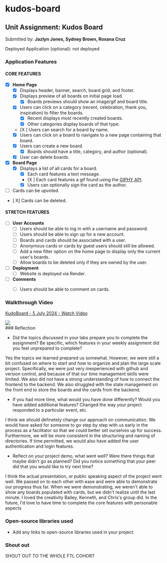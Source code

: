 # kudos-board
## Unit Assignment: Kudos Board

Submitted by: **Jazlyn Jones, Sydney Brown, Roxana Cruz**

Deployed Application (optional): not deployed

### Application Features

#### CORE FEATURES

- [X] **Home Page**
  - [X] Displays header, banner, search, board grid, and footer.
  - [X] Displays preview of all boards on initial page load.
    - [X] Boards previews should show an image/gif and board title.
  - [X] Users can click on a category (recent, celebration, thank you, inspiration) to filter the boards.
    - [X] Recent displays most recently created boards.
    - [X] Other categories display boards of that type.
  - [X ] Users can search for a board by name.
  - [X] Users can click on a board to navigate to a new page containing that board.
  - [X] Users can create a new board.
    - [X] Boards should have a title, category, and author (optional).
  - [X] User can delete boards.
  
- [X] **Board Page**
  - [X] Displays a list of all cards for a board.
    -  [X] Each card features a text message.
    -  [X ] Each card features a gif found using the [GIPHY API](https://developers.giphy.com/docs/api/).
    -  [X] Users can optionally sign the card as the author.  
-   [ ] Cards can be upvoted.
-   [ X] Cards can be deleted.


#### STRETCH FEATURES


- [ ] **User Accounts**
  - [ ] Users should be able to log in with a username and password.
  - [ ] Users should be able to sign up for a new account.
  - [ ]  Boards and cards should be associated with a user.
    - [ ]  Anonymous cards or cards by guest users should still be allowed.
  - [ ] Add a new filter option on the home page to display only the current user's boards.
  - [ ] Allow boards to be deleted only if they are owned by the user.
- [ ] **Deployment**
  - [ ] Website is deployed via Render.
- [ ] **Comments**
  - [ ] Users should be able to comment on cards.


### Walkthrough Video

<div>
    <a href="https://www.loom.com/share/6d428bdfced54f53a48e3923388a754f">
      <p>KudoBoard - 5 July 2024 - Watch Video</p>
    </a>
    <a href="https://www.loom.com/share/6d428bdfced54f53a48e3923388a754f">
      <img style="max-width:300px;" src="https://cdn.loom.com/sessions/thumbnails/6d428bdfced54f53a48e3923388a754f-with-play.gif">
    </a>
  </div>
### Reflection

* Did the topics discussed in your labs prepare you to complete the assignment? Be specific, which features in your weekly assignment did you feel unprepared to complete?

Yes the topics we learned prepared us somewhat. However, we were still a bit confused on where to start and how to organize and plan the large scale project. Specifically, we were just very inexperienced with github and version control, and because of that our time management skills were limited. We also did not have a strong understanding of how to connect the frontend to the backend. We also struggled with the state management on the front end to store the boards and the cards from the backend.

* If you had more time, what would you have done differently? Would you have added additional features? Changed the way your project responded to a particular event, etc.
  
I think we should definetely change our approach on communication. We would have asked for someone to go step by step with us early in the process as a facilitator so that we could better set ourselves up for success. Furthermore, we will be more consistent in the structuring and naming of directories. If time permitted, we would also have added the user authentication and login features. 

* Reflect on your project demo, what went well? Were there things that maybe didn't go as planned? Did you notice something that your peer did that you would like to try next time?

I think the actual presentation, or public speaking aspect of the project went well. We passed on to each other with ease and were able to demonstrate our progress thus far. When we were demonstrating, we weren't able to show any boards populated with cards, but we didn't realize until the last minute. I loved the creativity Bailey, Kenneth, and Chris's group did. In the future, I'd love to have time to complete the core features with personable aspects

### Open-source libraries used

- Add any links to open-source libraries used in your project.

### Shout out

SHOUT OUT TO THE WHOLE FTL COHORT
